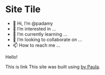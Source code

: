# Site Tile

- 👋 Hi, I’m @padamy
- 👀 I’m interested in ...
- 🌱 I’m currently learning ...
- 💞️ I’m looking to collaborate on ...
- 📫 How to reach me ...

Hello!

This is link
This site was built using [by Paula](https://pages.github.com/).

<!---
padamy/padamy is a ✨ special ✨ repository because its `README.md` (this file) appears on your GitHub profile.
You can click the Preview link to take a look at your changes.
--->
